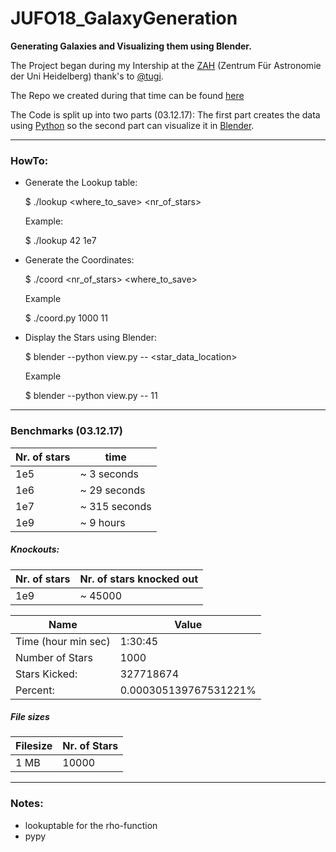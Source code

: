 # JUFO18_GalaxyGeneration
__Generating Galaxies and Visualizing them using Blender.__

The Project began during my Intership at the
[ZAH](https://zah.uni-heidelberg.de/welcome/)
(Zentrum Für Astronomie der Uni Heidelberg) thank's to
[@tugi](https://github.com/tugi).

The Repo we created during that time can be found
[here](https://github.com/HanEmile/Heidelberg)

The Code is split up into two parts (03.12.17): The first part creates the
data using [Python](https://python.org) so the second part can visualize it in
[Blender](https://blender.org).

---

### HowTo:

- Generate the Lookup table:


    $ ./lookup <where_to_save> <nr_of_stars>

    Example:

    $ ./lookup 42 1e7


- Generate the Coordinates:


    $ ./coord <nr_of_stars> <where_to_save>

    Example

    $ ./coord.py 1000 11

- Display the Stars using Blender:


    $ blender --python view.py -- <star_data_location>

    Example

    $ blender --python view.py -- 11

---

### Benchmarks (03.12.17)


| Nr. of stars | time |
| --- | --- |
| 1e5 | ~ 3 seconds |
| 1e6 | ~ 29 seconds |
| 1e7 | ~ 315 seconds
| 1e9 | ~ 9 hours |

##### Knockouts:
| Nr. of stars | Nr. of stars knocked out |
| --- | --- |
| 1e9 | ~ 45000 |

| Name                  | Value                 |
| ---                   | ---                   |
| Time (hour min sec)   | 1:30:45               |
| Number of Stars       | 1000                  |
| Stars Kicked:         | 327718674             |
| Percent:              | 0.000305139767531221% |

##### File sizes
| Filesize | Nr. of Stars |
| --- | --- |
| 1 MB | 10000 |

---

### Notes:

- lookuptable for the rho-function
- pypy
